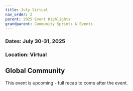 ```yaml
---
title: July Virtual 
nav_order: 2 
parent: 2025 Event Highlights
grandparent: Community Sprints & Events
---
```

### Dates: July 30-31, 2025

### Location: Virtual

## Global Community 

This event is upcoming - full recap to come after the event.

